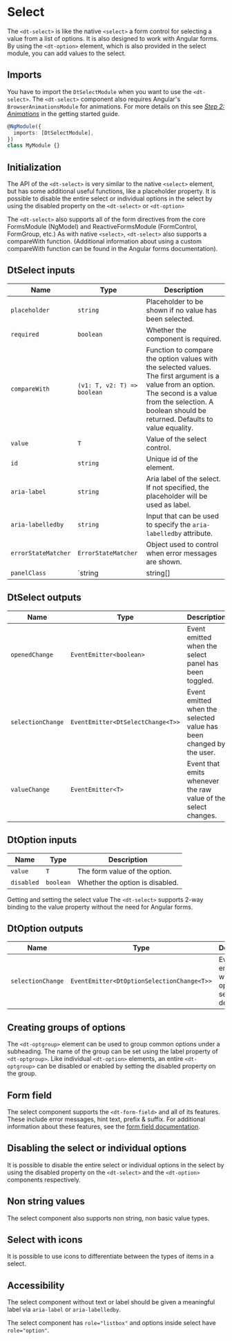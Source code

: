 # Select

The `<dt-select>` is like the native `<select>` a form control for selecting a
value from a list of options. It is also designed to work with Angular forms. By
using the `<dt-option>` element, which is also provided in the select module,
you can add values to the select.

<ba-live-example name="SelectDefaultExample"></ba-live-example>

## Imports

You have to import the `DtSelectModule` when you want to use the `<dt-select>`.
The `<dt-select>` component also requires Angular's `BrowserAnimationsModule`
for animations. For more details on this see
[_Step 2: Animations_](/components/get-started/#step-2-animations) in the
getting started guide.

```typescript
@NgModule({
  imports: [DtSelectModule],
})
class MyModule {}
```

## Initialization

The API of the `<dt-select>` is very similar to the native `<select>` element,
but has some additional useful functions, like a placeholder property. It is
possible to disable the entire select or individual options in the select by
using the disabled property on the `<dt-select>` or `<dt-option>`

The `<dt-select>` also supports all of the form directives from the core
FormsModule (NgModel) and ReactiveFormsModule (FormControl, FormGroup, etc.) As
with native `<select>`, `<dt-select>` also supports a compareWith function.
(Additional information about using a custom compareWith function can be found
in the Angular forms documentation).

<ba-live-example name="SelectFormsExample"></ba-live-example>

## DtSelect inputs

| Name                | Type                                                       | Description                                                                                                                                                                                                       |
| ------------------- | ---------------------------------------------------------- | ----------------------------------------------------------------------------------------------------------------------------------------------------------------------------------------------------------------- |
| `placeholder`       | `string`                                                   | Placeholder to be shown if no value has been selected.                                                                                                                                                            |
| `required`          | `boolean`                                                  | Whether the component is required.                                                                                                                                                                                |
| `compareWith`       | `(v1: T, v2: T) => boolean`                                | Function to compare the option values with the selected values. The first argument is a value from an option. The second is a value from the selection. A boolean should be returned. Defaults to value equality. |
| `value`             | `T`                                                        | Value of the select control.                                                                                                                                                                                      |
| `id`                | `string`                                                   | Unique id of the element.                                                                                                                                                                                         |
| `aria-label`        | `string`                                                   | Aria label of the select. If not specified, the placeholder will be used as label.                                                                                                                                |
| `aria-labelledby`   | `string`                                                   | Input that can be used to specify the `aria-labelledby` attribute.                                                                                                                                                |
| `errorStateMatcher` | `ErrorStateMatcher`                                        | Object used to control when error messages are shown.                                                                                                                                                             |
| `panelClass`        | `string | string[] | Set<string> | { [key: string]: any }` | Classes to be passed to the select panel. Supports the same syntax as `ngClass`.                                                                                                                                  |

## DtSelect outputs

| Name              | Type                              | Description                                                         |
| ----------------- | --------------------------------- | ------------------------------------------------------------------- |
| `openedChange`    | `EventEmitter<boolean>`           | Event emitted when the select panel has been toggled.               |
| `selectionChange` | `EventEmitter<DtSelectChange<T>>` | Event emitted when the selected value has been changed by the user. |
| `valueChange`     | `EventEmitter<T>`                 | Event that emits whenever the raw value of the select changes.      |

## DtOption inputs

| Name       | Type      | Description                     |
| ---------- | --------- | ------------------------------- |
| `value`    | `T`       | The form value of the option.   |
| `disabled` | `boolean` | Whether the option is disabled. |

Getting and setting the select value The `<dt-select>` supports 2-way binding to
the value property without the need for Angular forms.

<ba-live-example name="SelectValueExample"></ba-live-example>

## DtOption outputs

| Name              | Type                                       | Description                                              |
| ----------------- | ------------------------------------------ | -------------------------------------------------------- |
| `selectionChange` | `EventEmitter<DtOptionSelectionChange<T>>` | Event emitted when the option is selected or deselected. |

## Creating groups of options

The `<dt-optgroup>` element can be used to group common options under a
subheading. The name of the group can be set using the label property of
`<dt-optgroup>`. Like individual `<dt-option>` elements, an entire
`<dt-optgroup>` can be disabled or enabled by setting the disabled property on
the group.

<ba-live-example name="SelectGroupsExample"></ba-live-example>

## Form field

The select component supports the `<dt-form-field>` and all of its features.
These include error messages, hint text, prefix & suffix. For additional
information about these features, see the
[form field documentation](/components/form-field).

<ba-live-example name="SelectFormFieldExample"></ba-live-example>

## Disabling the select or individual options

It is possible to disable the entire select or individual options in the select
by using the disabled property on the `<dt-select>` and the `<dt-option>`
components respectively.

<ba-live-example name="SelectDisabledExample"></ba-live-example>

## Non string values

The select component also supports non string, non basic value types.

<ba-live-example name="SelectComplexValueExample"></ba-live-example>

## Select with icons

It is possible to use icons to differentiate between the types of items in a
select.

<ba-live-example name="SelectWithIconsExample"></ba-live-example>

## Accessibility

The select component without text or label should be given a meaningful label
via `aria-label` or `aria-labelledby`.

The select component has `role="listbox"` and options inside select have
`role="option"`.
